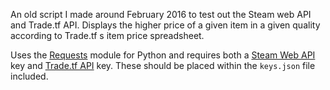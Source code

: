 An old script I made around February 2016 to test out the Steam web API and Trade.tf API. Displays the higher price of a given item in a given quality according to Trade.tf
s item price spreadsheet.

Uses the [Requests](http://docs.python-requests.org/en/master) module for Python and requires both a [Steam Web API](http://steamcommunity.com/dev/) key and [Trade.tf API](http://www.trade.tf/user/api/key) key. These should be placed within the `keys.json` file included.